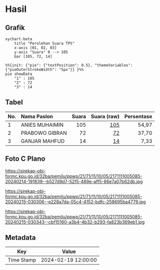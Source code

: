 # Hasil

## Grafik

```mermaid
xychart-beta
    title "Perolehan Suara TPS"
    x-axis [01, 02, 03]
    y-axis "Suara" 0 --> 105
    bar [105, 72, 14]
```

```mermaid
%%{init: {"pie": {"textPosition": 0.5}, "themeVariables": {"pieOuterStrokeWidth": "5px"}} }%%
pie showData
    "1" : 105
    "2" : 72
    "3" : 14
```

## Tabel

| No. | Nama Paslon    | Suara | Suara (raw) | Persentase |
|:--- |:-------------- | -----:| -----------:| ----------:|
| 1   | ANIES MUHAIMIN | 105   | [105][p-1]  | 54,97      |
| 2   | PRABOWO GIBRAN | 72    | [72][p-2]   | 37,70      |
| 3   | GANJAR MAHFUD  | 14    | [14][p-3]   | 7,33       |


[p-1]: https://github.com/gigit-pemilu/pemilu-2024-21-kepulauan-riau/blob/main/pilpres/hitung-suara/sub/21-kepulauan-riau/sub/71-kota-batam/sub/11-sagulung/sub/1005-sungai-langkai/sub/085-tps/sub/paslon-1.txt
[p-2]: https://github.com/gigit-pemilu/pemilu-2024-21-kepulauan-riau/blob/main/pilpres/hitung-suara/sub/21-kepulauan-riau/sub/71-kota-batam/sub/11-sagulung/sub/1005-sungai-langkai/sub/085-tps/sub/paslon-2.txt
[p-3]: https://github.com/gigit-pemilu/pemilu-2024-21-kepulauan-riau/blob/main/pilpres/hitung-suara/sub/21-kepulauan-riau/sub/71-kota-batam/sub/11-sagulung/sub/1005-sungai-langkai/sub/085-tps/sub/paslon-3.txt

## Foto C Plano

https://sirekap-obj-formc.kpu.go.id/32ba/pemilu/ppwp/21/71/11/10/05/2171111005085-20240214-191839--b527d9d7-52f5-489e-aff5-86e7a07b62db.jpg

https://sirekap-obj-formc.kpu.go.id/32ba/pemilu/ppwp/21/71/11/10/05/2171111005085-20240215-030306--e228a7da-05c4-4152-bdfc-258695ba4779.jpg

https://sirekap-obj-formc.kpu.go.id/32ba/pemilu/ppwp/21/71/11/10/05/2171111005085-20240215-030343--cbf15160-a3b4-4b32-b293-fa823b369eb1.jpg


## Metadata

| Key        | Value               |
| ---------- | ------------------- |
| Time Stamp | 2024-02-19 12:00:00 |



